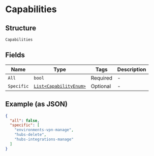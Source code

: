 
# Capabilities

## Structure

`Capabilities`

## Fields

| Name | Type | Tags | Description |
|  --- | --- | --- | --- |
| `All` | `bool` | Required | - |
| `Specific` | [`List<CapabilityEnum>`](../../doc/models/capability-enum.md) | Optional | - |

## Example (as JSON)

```json
{
  "all": false,
  "specific": [
    "environments-vpn-manage",
    "hubs-delete",
    "hubs-integrations-manage"
  ]
}
```

